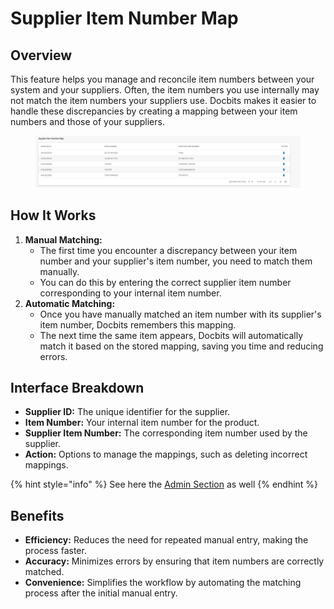 # Supplier Item Number Map

## **Overview**

This feature helps you manage and reconcile item numbers between your system and your suppliers. Often, the item numbers you use internally may not match the item numbers your suppliers use. Docbits makes it easier to handle these discrepancies by creating a mapping between your item numbers and those of your suppliers.

<figure><img src="../../../.gitbook/assets/Bildschirmfoto 2024-05-15 um 13.24.17.png" alt=""><figcaption></figcaption></figure>

## **How It Works**

1. **Manual Matching:**
   * The first time you encounter a discrepancy between your item number and your supplier's item number, you need to match them manually.
   * You can do this by entering the correct supplier item number corresponding to your internal item number.
2. **Automatic Matching:**
   * Once you have manually matched an item number with its supplier's item number, Docbits remembers this mapping.
   * The next time the same item appears, Docbits will automatically match it based on the stored mapping, saving you time and reducing errors.

## **Interface Breakdown**

* **Supplier ID:** The unique identifier for the supplier.
* **Item Number:** Your internal item number for the product.
* **Supplier Item Number:** The corresponding item number used by the supplier.
* **Action:** Options to manage the mappings, such as deleting incorrect mappings.

{% hint style="info" %}
See here the [Admin Section](../../../administration-and-setup/settings/global-settings/document-types/more-settings/purchase-order/supplier-item-number-map-admin-documentation.md) as well
{% endhint %}

## **Benefits**

* **Efficiency:** Reduces the need for repeated manual entry, making the process faster.
* **Accuracy:** Minimizes errors by ensuring that item numbers are correctly matched.
* **Convenience:** Simplifies the workflow by automating the matching process after the initial manual entry.
